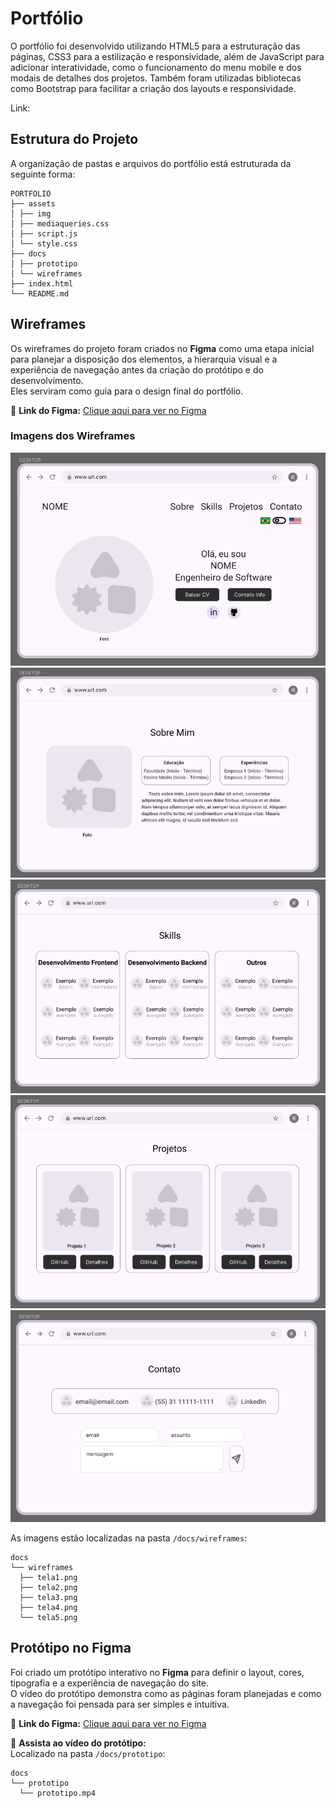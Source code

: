# Portfólio

O portfólio foi desenvolvido utilizando HTML5 para a estruturação das páginas, CSS3 para a estilização e responsividade, além de JavaScript para adicionar interatividade, como o funcionamento do menu mobile e dos modais de detalhes dos projetos. Também foram utilizadas bibliotecas como Bootstrap para facilitar a criação dos layouts e responsividade.

Link: 

## Estrutura do Projeto

A organização de pastas e arquivos do portfólio está estruturada da seguinte forma:
```
PORTFOLIO
├── assets
│ ├── img
│ ├── mediaqueries.css
│ ├── script.js
│ └── style.css
├── docs
│ ├── prototipo
│ └── wireframes
├── index.html
└── README.md
```

## Wireframes

Os wireframes do projeto foram criados no **Figma** como uma etapa inicial para planejar a disposição dos elementos, a hierarquia visual e a experiência de navegação antes da criação do protótipo e do desenvolvimento.  
Eles serviram como guia para o design final do portfólio.

📌 **Link do Figma:** [Clique aqui para ver no Figma](https://www.figma.com/design/7ENL8HAbRJAoUAiZyN7lLg/Wireframes-Portfolio?node-id=0-1&t=m0PyZFouDLtTgobx-1)

### Imagens dos Wireframes
![Wireframe Tela 1](docs/wireframes/tela1.png)
![Wireframe Tela 2](docs/wireframes/tela2.png)
![Wireframe Tela 3](docs/wireframes/tela3.png)
![Wireframe Tela 4](docs/wireframes/tela4.png)
![Wireframe Tela 5](docs/wireframes/tela5.png)

As imagens estão localizadas na pasta `/docs/wireframes`:
```
docs
└── wireframes
  ├── tela1.png
  ├── tela2.png
  ├── tela3.png
  ├── tela4.png
  └── tela5.png
```

## Protótipo no Figma

Foi criado um protótipo interativo no **Figma** para definir o layout, cores, tipografia e a experiência de navegação do site.  
O vídeo do protótipo demonstra como as páginas foram planejadas e como a navegação foi pensada para ser simples e intuitiva.

📌 **Link do Figma:** [Clique aqui para ver no Figma](https://www.figma.com/design/7ENL8HAbRJAoUAiZyN7lLg/Wireframes-Portfolio?node-id=0-1&t=m0PyZFouDLtTgobx-1)

🎥 **Assista ao vídeo do protótipo:**  
Localizado na pasta `/docs/prototipo`:
```
docs
└── prototipo
  └── prototipo.mp4
```
